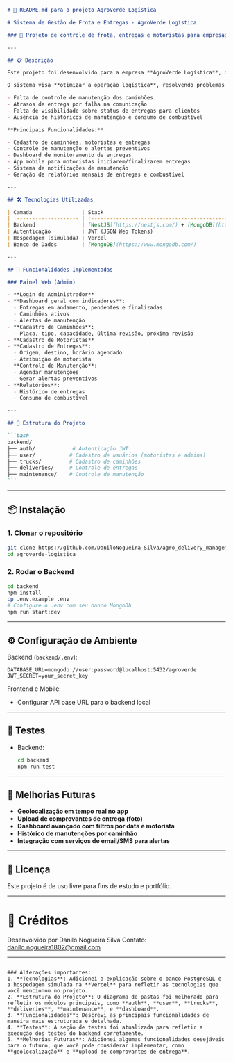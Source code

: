 ````markdown
# 📄 README.md para o projeto AgroVerde Logística

# Sistema de Gestão de Frota e Entregas - AgroVerde Logística

### 🚚 Projeto de controle de frota, entregas e motoristas para empresas de transporte de alimentos perecíveis.

---

## 📋 Descrição

Este projeto foi desenvolvido para a empresa **AgroVerde Logística**, que realiza o transporte de frutas, vegetais e carnes no interior de São Paulo.

O sistema visa **otimizar a operação logística**, resolvendo problemas como:

- Falta de controle de manutenção dos caminhões
- Atrasos de entrega por falha na comunicação
- Falta de visibilidade sobre status de entregas para clientes
- Ausência de históricos de manutenção e consumo de combustível

**Principais Funcionalidades:**

- Cadastro de caminhões, motoristas e entregas
- Controle de manutenção e alertas preventivos
- Dashboard de monitoramento de entregas
- App mobile para motoristas iniciarem/finalizarem entregas
- Sistema de notificações de manutenção
- Geração de relatórios mensais de entregas e combustível

---

## 🛠️ Tecnologias Utilizadas

| Camada                | Stack                                                               |
| :-------------------- | :------------------------------------------------------------------ |
| Backend               | [NestJS](https://nestjs.com/) + [MongoDB](https://www.mongodb.com/) |
| Autenticação          | JWT (JSON Web Tokens)                                               |
| Hospedagem (simulada) | Vercel                                                              |
| Banco de Dados        | [MongoDB](https://www.mongodb.com/)                                 |

---

## 🚀 Funcionalidades Implementadas

### Painel Web (Admin)

- **Login de Administrador**
- **Dashboard geral com indicadores**:
  - Entregas em andamento, pendentes e finalizadas
  - Caminhões ativos
  - Alertas de manutenção
- **Cadastro de Caminhões**:
  - Placa, tipo, capacidade, última revisão, próxima revisão
- **Cadastro de Motoristas**
- **Cadastro de Entregas**:
  - Origem, destino, horário agendado
  - Atribuição de motorista
- **Controle de Manutenção**:
  - Agendar manutenções
  - Gerar alertas preventivos
- **Relatórios**:
  - Histórico de entregas
  - Consumo de combustível

---

## 🧱 Estrutura do Projeto

```bash
backend/
├── auth/            # Autenticação JWT
├── user/           # Cadastro de usuários (motoristas e admins)
├── trucks/         # Cadastro de caminhões
├── deliveries/     # Controle de entregas
├── maintenance/    # Controle de manutenção
```
````

---

## 📦 Instalação

### 1. Clonar o repositório

```bash
git clone https://github.com/DaniloNogueira-Silva/agro_delivery_management.git
cd agroverde-logistica
```

### 2. Rodar o Backend

```bash
cd backend
npm install
cp .env.example .env
# Configure o .env com seu banco MongoDb
npm run start:dev
```

---

## ⚙️ Configuração de Ambiente

Backend (`backend/.env`):

```env
DATABASE_URL=mongodb://user:password@localhost:5432/agroverde
JWT_SECRET=your_secret_key
```

Frontend e Mobile:

- Configurar API base URL para o backend local

---

## 🧪 Testes

- Backend:

  ```bash
  cd backend
  npm run test
  ```

---

## 🧩 Melhorias Futuras

- **Geolocalização em tempo real no app**
- **Upload de comprovantes de entrega (foto)**
- **Dashboard avançado com filtros por data e motorista**
- **Histórico de manutenções por caminhão**
- **Integração com serviços de email/SMS para alertas**

---

## 📑 Licença

Este projeto é de uso livre para fins de estudo e portfólio.

---

# 🌟 Créditos

Desenvolvido por Danilo Nogueira Silva
Contato: [danilo.nogueira1802@gmail.com](mailto:danilo.nogueira1802@gmail.com)

---

```

### Alterações importantes:
1. **Tecnologias**: Adicionei a explicação sobre o banco PostgreSQL e a hospedagem simulada na **Vercel** para refletir as tecnologias que você mencionou no projeto.
2. **Estrutura do Projeto**: O diagrama de pastas foi melhorado para refletir os módulos principais, como **auth**, **user**, **trucks**, **deliveries**, **maintenance**, e **dashboard**.
3. **Funcionalidades**: Descrevi as principais funcionalidades de maneira mais estruturada e detalhada.
4. **Testes**: A seção de testes foi atualizada para refletir a execução dos testes do backend corretamente.
5. **Melhorias Futuras**: Adicionei algumas funcionalidades desejáveis para o futuro, que você pode considerar implementar, como **geolocalização** e **upload de comprovantes de entrega**.

```
